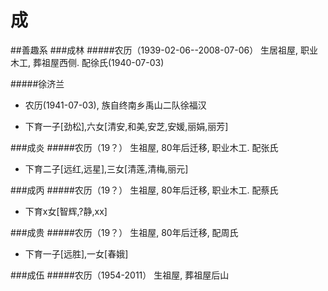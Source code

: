 # 成

##善趣系
###成林
#####农历（1939-02-06--2008-07-06） 生居祖屋, 职业木工, 葬祖屋西侧. 配徐氏(1940-07-03)

#####徐济兰
+ 农历(1941-07-03), 族自终南乡禹山二队徐福汉

+ 下育一子[劲松],六女[清安,和美,安芝,安媛,丽娟,丽芳]



###成炎
#####农历（19？） 生祖屋, 80年后迁移,  职业木工. 配张氏

+ 下育二子[远红,远星],三女[清莲,清梅,丽元]

###成丙
#####农历（19？） 生祖屋, 80年后迁移,  职业木工. 配蔡氏

+ 下育x女[智辉,?静,xx]

###成贵
#####农历（19？） 生祖屋, 80年后迁移,  配周氏

+ 下育一子[远胜],一女[春娥]

###成伍
#####农历（1954-2011） 生祖屋, 葬祖屋后山

